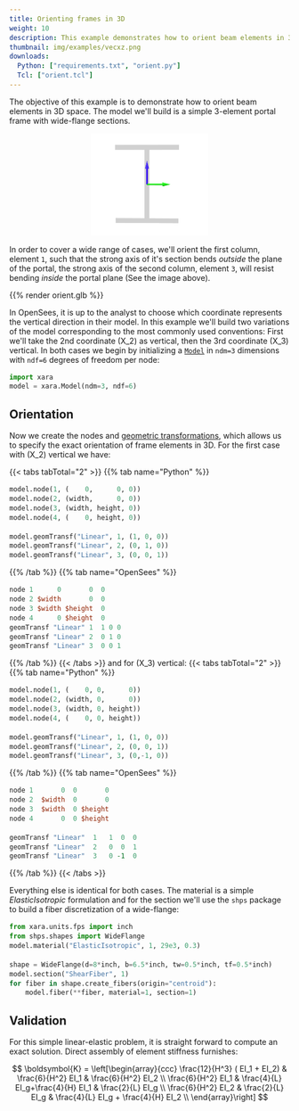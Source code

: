 ```yaml
---
title: Orienting frames in 3D
weight: 10
description: This example demonstrates how to orient beam elements in 3D. 
thumbnail: img/examples/vecxz.png
downloads:
  Python: ["requirements.txt", "orient.py"]
  Tcl: ["orient.tcl"]
---
```


<!--

{{< image caption="Portal frame with 2nd coordinate vertical" src="img/image-2.png" wrapper="mx-auto w-25" >}}

-->

<!-- ![Portal frame with 3rd coordinate vertical](img/image-3.png) -->

The objective of this example is to demonstrate how to orient beam elements in 3D space. 
The model we'll build is a simple 3-element portal frame with wide-flange sections. 

<figure style="text-align: center;">
<img src="img/section.png" style="width: 50%;">
</figure>

In order to cover a wide range of cases, we'll orient the first column, element `1`, such that the strong axis of it's section bends *outside* the plane of the portal, the strong axis of the second column, element `3`, will resist bending *inside* the portal plane (See the image above).

{{% render orient.glb %}}

In OpenSees, it is up to the analyst to choose which coordinate represents the vertical direction in their model. 
In this example we'll build two variations of the model corresponding to the most commonly used conventions: First we'll take the 2nd coordinate \(X_2\) as vertical, then the 3rd coordinate \(X_3\) vertical.
In both cases we begin by initializing a [`Model`](https://xara.so/user/manual/model/model_class.html) in `ndm=3` dimensions with `ndf=6` degrees of freedom per node:
```python
import xara
model = xara.Model(ndm=3, ndf=6)
```

## Orientation

Now we create the nodes and [geometric transformations](https://xara.so/user/manual/model/geomTransf.html), which
allows us to specify the exact orientation of frame elements in 3D.
For the first case with \(X_2\) vertical we have:

{{< tabs tabTotal="2" >}}
{{% tab name="Python" %}}
```python
model.node(1, (    0,      0, 0))
model.node(2, (width,      0, 0))
model.node(3, (width, height, 0))
model.node(4, (    0, height, 0))

model.geomTransf("Linear", 1, (1, 0, 0))
model.geomTransf("Linear", 2, (0, 1, 0))
model.geomTransf("Linear", 3, (0, 0, 1))
```
{{% /tab %}}
{{% tab name="OpenSees" %}}
```tcl
node 1      0       0  0
node 2 $width       0  0
node 3 $width $height  0
node 4      0 $height  0
geomTransf "Linear" 1  1 0 0
geomTransf "Linear" 2  0 1 0
geomTransf "Linear" 3  0 0 1
```
{{% /tab %}}
{{< /tabs >}}
and for \(X_3\) vertical:
{{< tabs tabTotal="2" >}}
{{% tab name="Python" %}}
```python
model.node(1, (    0, 0,      0))
model.node(2, (width, 0,      0))
model.node(3, (width, 0, height))
model.node(4, (    0, 0, height))

model.geomTransf("Linear", 1, (1, 0, 0))
model.geomTransf("Linear", 2, (0, 0, 1))
model.geomTransf("Linear", 3, (0,-1, 0))
```
{{% /tab %}}
{{% tab name="OpenSees" %}}
```tcl
node 1       0  0       0
node 2  $width  0       0
node 3  $width  0 $height
node 4       0  0 $height

geomTransf "Linear"  1   1  0  0
geomTransf "Linear"  2   0  0  1
geomTransf "Linear"  3   0 -1  0
```
{{% /tab %}}
{{< /tabs >}}

Everything else is identical for both cases. The material is a simple
*ElasticIsotropic* formulation and for the section we'll use the `shps` package
to build a fiber discretization of a wide-flange:

```python
from xara.units.fps import inch
from shps.shapes import WideFlange
model.material("ElasticIsotropic", 1, 29e3, 0.3)

shape = WideFlange(d=8*inch, b=6.5*inch, tw=0.5*inch, tf=0.5*inch)
model.section("ShearFiber", 1)
for fiber in shape.create_fibers(origin="centroid"):
    model.fiber(**fiber, material=1, section=1)
```

## Validation

For this simple linear-elastic problem, it is straight forward to compute an exact solution.
Direct assembly of element stiffness furnishes:

$$
\boldsymbol{K} = \left[\begin{array}{ccc}
\frac{12}{H^3} ( EI_1 + EI_2)
& \frac{6}{H^2}  EI_1 
& \frac{6}{H^2}  EI_2 \\
  \frac{6}{H^2}  EI_1
& \frac{4}{L}    EI_g+\frac{4}{H} EI_1
& \frac{2}{L}    EI_g \\
  \frac{6}{H^2}  EI_2
& \frac{2}{L}    EI_g 
& \frac{4}{L}    EI_g + \frac{4}{H} EI_2 \\
\end{array}\right]
$$
